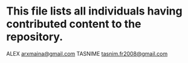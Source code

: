 # This file lists all individuals having contributed content to the repository.

ALEX <arxmaina@gmail.com>
TASNIME <tasnim.fr2008@gmail.com>

